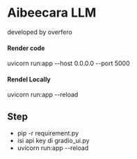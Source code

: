 # Aibeecara LLM
developed by overfero

#### Render code
uvicorn run:app --host 0.0.0.0 --port 5000

#### Rendel Locally
uvicorn run:app --reload  

## Step
- pip -r requirement.py
- isi api key di gradio_ui.py
- uvicorn run:app --reload 
